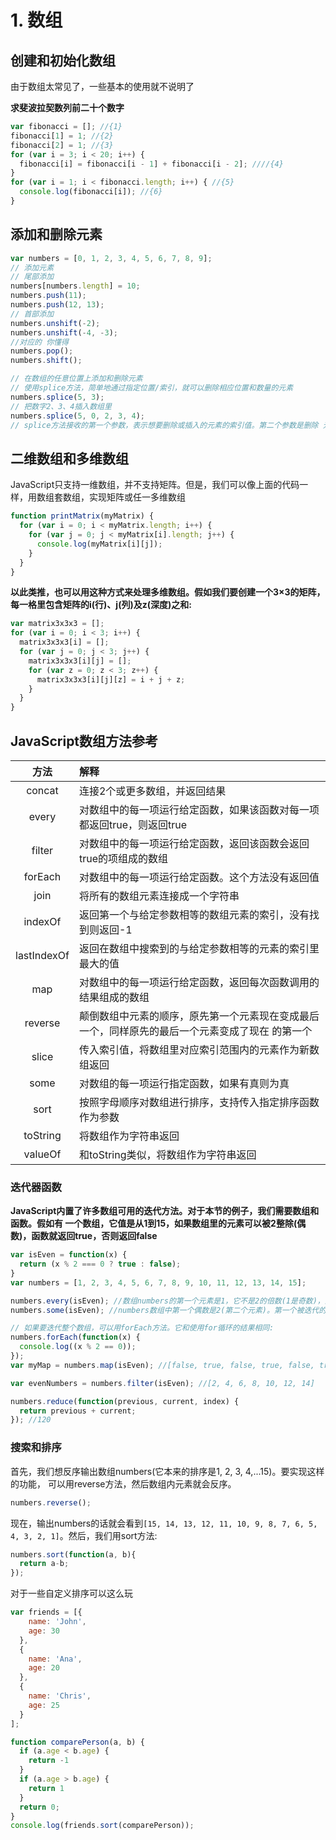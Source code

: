 # 1. 数组

## 创建和初始化数组

由于数组太常见了，一些基本的使用就不说明了

**求斐波拉契数列前二十个数字**

```js
var fibonacci = []; //{1}
fibonacci[1] = 1; //{2}
fibonacci[2] = 1; //{3}
for (var i = 3; i < 20; i++) {
  fibonacci[i] = fibonacci[i - 1] + fibonacci[i - 2]; ////{4}
}
for (var i = 1; i < fibonacci.length; i++) { //{5}
  console.log(fibonacci[i]); //{6}
}
```

## 添加和删除元素

```js
var numbers = [0, 1, 2, 3, 4, 5, 6, 7, 8, 9];
// 添加元素
// 尾部添加
numbers[numbers.length] = 10;
numbers.push(11);
numbers.push(12, 13);
// 首部添加
numbers.unshift(-2);
numbers.unshift(-4, -3);
//对应的 你懂得
numbers.pop();
numbers.shift();

// 在数组的任意位置上添加和删除元素
// 使用splice方法，简单地通过指定位置/索引，就可以删除相应位置和数量的元素
numbers.splice(5, 3);
// 把数字2、3、4插入数组里
numbers.splice(5, 0, 2, 3, 4);
// splice方法接收的第一个参数，表示想要删除或插入的元素的索引值。第二个参数是删除 元素的个数(这个例子里，我们的目的不是删除元素，所以传入0)。第三个参数往后，就是要添 加到数组里的值(元素2、3、4)。输出会发现值又变成了从3到12。
```

## 二维数组和多维数组

JavaScript只支持一维数组，并不支持矩阵。但是，我们可以像上面的代码一样，用数组套数组，实现矩阵或任一多维数组

```js
function printMatrix(myMatrix) {
  for (var i = 0; i < myMatrix.length; i++) {
    for (var j = 0; j < myMatrix[i].length; j++) {
      console.log(myMatrix[i][j]);
    }
  }
}
```

**以此类推，也可以用这种方式来处理多维数组。假如我们要创建一个3×3的矩阵，每一格里包含矩阵的i(行)、j(列)及z(深度)之和:**

```js
var matrix3x3x3 = [];
for (var i = 0; i < 3; i++) {
  matrix3x3x3[i] = [];
  for (var j = 0; j < 3; j++) {
    matrix3x3x3[i][j] = [];
    for (var z = 0; z < 3; z++) {
      matrix3x3x3[i][j][z] = i + j + z;
    }
  }
}
```

## JavaScript数组方法参考

| 方法        | 解释                                                                                            |
| :---------: | :---------------------------------------------------------------------------------------------- |
| concat      | 连接2个或更多数组，并返回结果                                                                   |
| every       | 对数组中的每一项运行给定函数，如果该函数对每一项都返回true，则返回true                          |
| filter      | 对数组中的每一项运行给定函数，返回该函数会返回true的项组成的数组                                |
| forEach     | 对数组中的每一项运行给定函数。这个方法没有返回值                                                |
| join        | 将所有的数组元素连接成一个字符串                                                                |
| indexOf     | 返回第一个与给定参数相等的数组元素的索引，没有找到则返回-1                                      |
| lastIndexOf | 返回在数组中搜索到的与给定参数相等的元素的索引里最大的值                                        |
| map         | 对数组中的每一项运行给定函数，返回每次函数调用的结果组成的数组                                  |
| reverse     | 颠倒数组中元素的顺序，原先第一个元素现在变成最后一个，同样原先的最后一个元素变成了现在 的第一个 |
| slice       | 传入索引值，将数组里对应索引范围内的元素作为新数组返回                                          |
| some        | 对数组的每一项运行指定函数，如果有真则为真                                                      |
| sort        | 按照字母顺序对数组进行排序，支持传入指定排序函数作为参数                                        |
| toString    | 将数组作为字符串返回                                                                            |
| valueOf     | 和toString类似，将数组作为字符串返回                                                            |

### 迭代器函数

**JavaScript内置了许多数组可用的迭代方法。对于本节的例子，我们需要数组和函数。假如有 一个数组，它值是从1到15，如果数组里的元素可以被2整除(偶数)，函数就返回true，否则返回false**

```js
var isEven = function(x) {
  return (x % 2 === 0 ? true : false);
}
var numbers = [1, 2, 3, 4, 5, 6, 7, 8, 9, 10, 11, 12, 13, 14, 15];

numbers.every(isEven); //数组numbers的第一个元素是1，它不是2的倍数(1是奇数)，因此isEven 函 数返回false，然后every执行结束。
numbers.some(isEven); //numbers数组中第一个偶数是2(第二个元素)。第一个被迭代的元素是1,isEven会返回false。第二个被迭代的元素是2，isEven返回true——迭代结束。

// 如果要迭代整个数组，可以用forEach方法。它和使用for循环的结果相同:
numbers.forEach(function(x) {
  console.log((x % 2 == 0));
});
var myMap = numbers.map(isEven); //[false, true, false, true, false, true, false, true, false, true, false, true, false, true, false]

var evenNumbers = numbers.filter(isEven); //[2, 4, 6, 8, 10, 12, 14]

numbers.reduce(function(previous, current, index) {
  return previous + current;
}); //120
```

### 搜索和排序

首先，我们想反序输出数组numbers(它本来的排序是1, 2, 3, 4,...15)。要实现这样的功能， 可以用reverse方法，然后数组内元素就会反序。

```js
numbers.reverse();
```

现在，输出numbers的话就会看到`[15, 14, 13, 12, 11, 10, 9, 8, 7, 6, 5, 4, 3, 2, 1]`。然后，我们用sort方法:

```js
numbers.sort(function(a, b){
  return a-b;
});
```

对于一些自定义排序可以这么玩

```js
var friends = [{
    name: 'John',
    age: 30
  },
  {
    name: 'Ana',
    age: 20
  },
  {
    name: 'Chris',
    age: 25
  }
];

function comparePerson(a, b) {
  if (a.age < b.age) {
    return -1
  }
  if (a.age > b.age) {
    return 1
  }
  return 0;
}
console.log(friends.sort(comparePerson));
```
